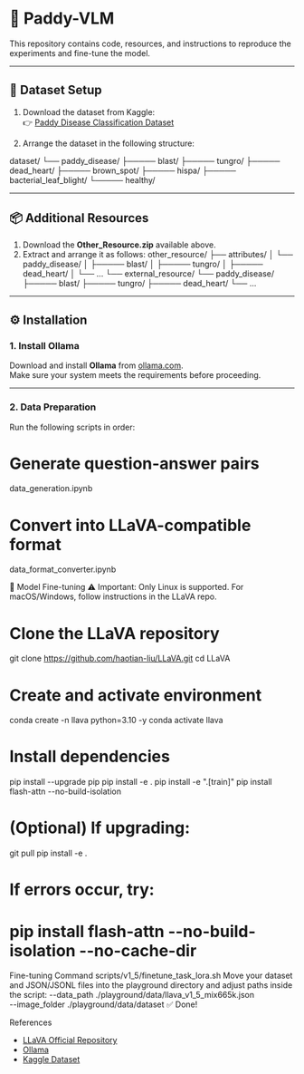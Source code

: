 # 🌾 Paddy-VLM
This repository contains code, resources, and instructions to reproduce the experiments and fine-tune the model.  

---

## 📂 Dataset Setup

1. Download the dataset from Kaggle:  
   👉 [Paddy Disease Classification Dataset](https://www.kaggle.com/competitions/paddy-disease-classification/data)

2. Arrange the dataset in the following structure:

dataset/
└── paddy_disease/
├───── blast/
├───── tungro/
├───── dead_heart/
├───── brown_spot/
├───── hispa/
├───── bacterial_leaf_blight/
└───── healthy/


---

## 📦 Additional Resources

1. Download the **Other_Resource.zip** available above.  
2. Extract and arrange it as follows:
other_resource/
├── attributes/
│ └── paddy_disease/
│ ├───── blast/
│ ├───── tungro/
│ ├───── dead_heart/
│ └── ...
└── external_resource/
└── paddy_disease/
├───── blast/
├───── tungro/
├───── dead_heart/
└── ...


---

## ⚙️ Installation

### 1. Install Ollama
Download and install **Ollama** from [ollama.com](https://ollama.com/).  
Make sure your system meets the requirements before proceeding.

---

### 2. Data Preparation

Run the following scripts in order:
# Generate question-answer pairs
data_generation.ipynb

# Convert into LLaVA-compatible format
data_format_converter.ipynb

🚀 Model Fine-tuning
⚠️ Important: Only Linux is supported. For macOS/Windows, follow instructions in the LLaVA repo.

# Clone the LLaVA repository
git clone https://github.com/haotian-liu/LLaVA.git
cd LLaVA

# Create and activate environment
conda create -n llava python=3.10 -y
conda activate llava

# Install dependencies
pip install --upgrade pip
pip install -e .
pip install -e ".[train]"
pip install flash-attn --no-build-isolation

# (Optional) If upgrading:
git pull
pip install -e .

# If errors occur, try:
# pip install flash-attn --no-build-isolation --no-cache-dir


Fine-tuning Command
scripts/v1_5/finetune_task_lora.sh
Move your dataset and JSON/JSONL files into the playground directory and adjust paths inside the script:
--data_path ./playground/data/llava_v1_5_mix665k.json \
--image_folder ./playground/data/dataset
✅ Done!

References
- [LLaVA Official Repository](https://github.com/haotian-liu/LLaVA)
- [Ollama](https://ollama.com/)
- [Kaggle Dataset](https://www.kaggle.com/competitions/paddy-disease-classification/data)
